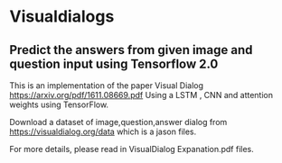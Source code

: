 # Visualdialogs 

Predict the answers from given image and question input 
using Tensorflow 2.0
------------------------------------------------------
This is an implementation of the paper Visual Dialog https://arxiv.org/pdf/1611.08669.pdf Using a LSTM , CNN and attention weights using TensorFlow.

Download a dataset of image,question,answer dialog from https://visualdialog.org/data which is a jason files.

For more details, please read in VisualDialog Expanation.pdf files.


